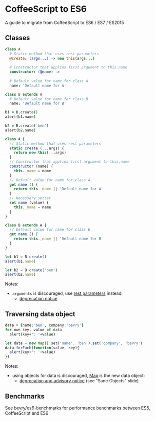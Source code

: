 # CoffeeScript to ES6

A guide to migrate from CoffeeScript to ES6 / ES7 / ES2015

## Classes

``` coffee
class A
  # Static method that uses rest parameters
  @create: (args...) -> new this(args...)
  
  # Constructor that applies first argument to this.name
  constructor: (@name) ->
  
  # Default value for name for class A
  name: 'Default name for A'

class B extends A
  # Default value for name for class B
  name: 'Default name for B'

b1 = B.create()
alert(b1.name)

b2 = B.create('ben')
alert(b2.name)
```

``` javascript
class A {
  // Static method that uses rest parameters
  static create (...args) {
    return new this(...args)
  }
  // Constructor that applies first argument to this.name
  constructor (name) {
    this._name = name
  }
  // Default value for name for class A
  get name () {
    return this._name || 'Default name for A'
  }
  // Necessary setter
  set name (value) {
    this._name = name
  }
}

class B extends A {
  // Default value for name for class B
  get name () {
    return this._name || 'Default name for B'
  }
}

let b1 = B.create()
alert(b1.name)

let b2 = B.create('ben')
alert(b2.name)
```

Notes:

- `arguments` is discouraged, use [rest parameters](https://babeljs.io/docs/learn-es6/#default-rest-spread) instead:
  - [deprecation notice](https://groups.google.com/forum/embed/?place=forum/strengthen-js#!topic/strengthen-js/2lW_VzHBfKw)


## Traversing data object

``` coffee
data = {name:'ben', company:'bevry'}
for own key, value of data
  alert(key+': '+value)
```

``` javascript
let data = new Map().set('name', 'ben').set('company', 'bevry')
data.forEach(function(value, key){
  alert(key+': '+value)
})
```

Notes:

- using objects for data is discouraged, [Map](https://babeljs.io/docs/learn-es6/#map-set-weak-map-weak-set) is the new data object:
  - [deprecation and advisory notice](https://drive.google.com/file/d/0B1v38H64XQBNT1p2XzFGWWhCR1k/view) (see "Sane Objects" slide)


## Benchmarks

See [bevry/es6-benchmarks](https://github.com/bevry/es6-benchmarks) for performance benchmarks between ES5, CoffeeScript and ES6
